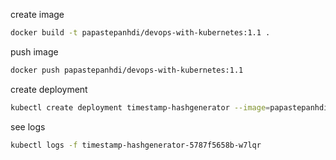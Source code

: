 create image
```bash
docker build -t papastepanhdi/devops-with-kubernetes:1.1 .   
```

push image
```bash
docker push papastepanhdi/devops-with-kubernetes:1.1  
```

create deployment
```bash
kubectl create deployment timestamp-hashgenerator --image=papastepanhdi/devops-with-kubernetes:1.1  -o yaml > ./manifests/deployment.yml
```

see logs
```bash
kubectl logs -f timestamp-hashgenerator-5787f5658b-w7lqr
```
